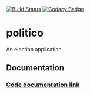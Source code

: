 [![Build Status](https://travis-ci.org/lenileiro/elections.svg?branch=develop)](https://travis-ci.org/lenileiro/elections)
[![Codacy Badge](https://api.codacy.com/project/badge/Grade/62f169c8eff941839531864c4c7697b7)](https://www.codacy.com/app/lenileiro/elections?utm_source=github.com&amp;utm_medium=referral&amp;utm_content=lenileiro/elections&amp;utm_campaign=Badge_Grade)

# politico
An election application

## Documentation

### [Code documentation link](https://electionsdocs.firebaseapp.com/)